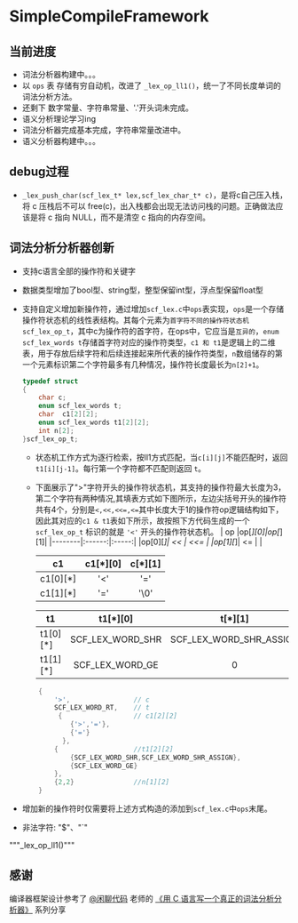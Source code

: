 # SimpleCompileFramework

## 当前进度
- 词法分析器构建中。。。
- 以 ```ops``` 表 存储有穷自动机，改进了 ```_lex_op_ll1()```，统一了不同长度单词的词法分析方法。
- 还剩下 数字常量、字符串常量、'.'开头词未完成。
- 语义分析理论学习ing
- 词法分析器完成基本完成，字符串常量改进中。
- 语义分析器构建中。。。
## debug过程
- ```_lex_push_char(scf_lex_t* lex,scf_lex_char_t* c)```，是将c自己压入栈，将 c 压栈后不可以 free(c)，出入栈都会出现无法访问栈的问题。正确做法应该是将 c 指向 NULL，而不是清空 c 指向的内存空间。

## 词法分析分析器创新
- 支持c语言全部的操作符和关键字
- 数据类型增加了bool型、string型，整型保留int型，浮点型保留float型
- 支持自定义增加新操作符，通过增加```scf_lex.c```中```ops```表实现，```ops```是一个存储操作符状态机的线性表结构。其每个元素为```首字符不同的操作符状态机scf_lex_op_t```，其中c为操作符的首字符，在ops中，它应当是```互异的```，```enum scf_lex_words t```存储首字符对应的操作符类型，```c1 和 t1```是逻辑上的二维表，用于存放后续字符和后续连接起来所代表的操作符类型，```n```数组储存的第一个元素标识第二个字符最多有几种情况，操作符长度最长为```n[2]+1```。
    ```c 
    typedef struct
    {
        char c;
        enum scf_lex_words t;
        char  c1[2][2];
        enum scf_lex_words t1[2][2];
        int n[2];
    }scf_lex_op_t; 
    ```
    - 状态机工作方式为逐行检索，按ll1方式匹配，当```c[i][j]```不能匹配时，返回```t1[i][j-1]```。每行第一个字符都不匹配则返回  ```t```。
    - 下面展示了">"字符开头的操作符状态机，其支持的操作符最大长度为3，第二个字符有两种情况,其填表方式如下图所示，左边尖括号开头的操作符共有4个，分别是```<,<<,<<=,<=```其中长度大于1的操作符op逻辑结构如下，因此其对应的```c1 & t1```表如下所示，故按照下方代码生成的一个 ```scf_lex_op_t``` 标识的就是 ``` '<' ``` 开头的操作符状态机。
        |    op  |op[*][0]|op[*][1]|
        |--------|:------:|:-----:|
        |op[0][*]|  <<  | <<=  |
        |op[1][*]|  <=  |    |


        |    c1  |c1[*][0]|c[*][1]|
        |--------|:------:|:-----:|
        |c1[0][*]|   '<'  |  '='  |
        |c1[1][*]|   '='  |  '\0'  |
        
        |    t1  |t1[*][0]|t[*][1]|
        |--------|:------:|:-----:|
        |t1[0][*]|SCF_LEX_WORD_SHR|SCF_LEX_WORD_SHR_ASSIGN|
        |t1[1][*]|SCF_LEX_WORD_GE|  0  |

    ```c
        {
            '>',                // c
            SCF_LEX_WORD_RT,    // t
             {                  // c1[2][2]
                {'>','='},      
                {'='}
              },
            {                   //t1[2][2]
                {SCF_LEX_WORD_SHR,SCF_LEX_WORD_SHR_ASSIGN},
                {SCF_LEX_WORD_GE}
            },  
            {2,2}               //n[1][2]
        }
    ```
- 增加新的操作符时仅需要将上述方式构造的添加到```scf_lex.c```中```ops```末尾。
- 非法字符: "$"、"`"

"""_lex_op_ll1()"""

## 感谢
编译器框架设计参考了 [@闲聊代码](https://author.baidu.com/home?from=bjh_article&app_id=1683021426724988) 老师的 [《用 C 语言写一个真正的词法分析分析器》](https://baijiahao.baidu.com/s?id=1696288054374712822&wfr=spider&for=pc) 系列分享